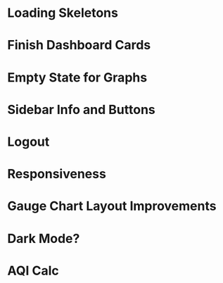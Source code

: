 # Loading Skeletons

# Finish Dashboard Cards

# Empty State for Graphs

# Sidebar Info and Buttons

# Logout

# Responsiveness

# Gauge Chart Layout Improvements

# Dark Mode?

# AQI Calc
